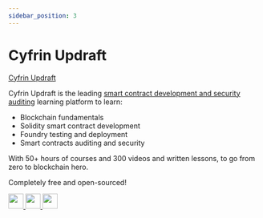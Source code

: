 ```yaml
---
sidebar_position: 3
---
```


# Cyfrin Updraft

[Cyfrin Updraft](https://updraft.cyfrin.com/) 
  
Cyfrin Updraft is the leading [smart contract development and security auditing](https://updraft.cyfrin.com/) learning platform to learn:

- Blockchain fundamentals
- Solidity smart contract development
- Foundry testing and deployment
- Smart contracts auditing and security

With 50+ hours of courses and 300 videos and written lessons, to go from zero to blockchain hero.

Completely free and open-sourced!

<p align="left">
  <a href="https://twitter.com/cyfrinUpdraft">
    <img height='30' src="https://skillicons.dev/icons?i=twitter" />
  </a>
  <a href="https://discord.gg/cyfrin">
    <img height='30' src="https://skillicons.dev/icons?i=discord" />
   </a>
  <a href="linkedin.com/school/100262608">
    <img height='30' src="https://skillicons.dev/icons?i=linkedin" />
   </a>
</p>




